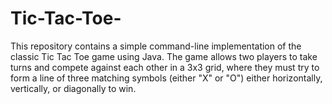 # Tic-Tac-Toe-
This repository contains a simple command-line implementation of the classic Tic Tac Toe game using Java. The game allows two players to take turns and compete against each other in a 3x3 grid, where they must try to form a line of three matching symbols (either "X" or "O") either horizontally, vertically, or diagonally to win.
